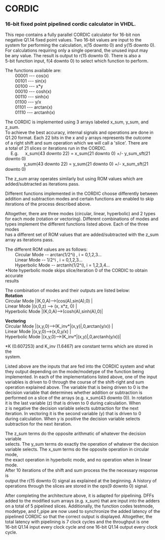 # CORDIC
### 16-bit fixed point pipelined cordic calculator in VHDL.

  This repo contains a fully parallel CORDIC calculator for 16-bit non  
  negative Q1.14 fixed point values. Two 16-bit values are input to the  
  system for performing the calculation, x(15 downto 0) and y(15 downto 0).   
  For calculations requiring only a single operand, the unused input may   
  be any value. The result is output to r(15 downto 0). There is also a  
  5-bit function input, f(4 downto 0) to select which function to perform.   
 
  The functions available are:  
  &emsp;&emsp;      00001 --- cos(x)  
  &emsp;&emsp;      00101 --- sin(x)   
  &emsp;&emsp;      00100 --- x*y   
  &emsp;&emsp;     00010 --- cosh(x)  
  &emsp;&emsp;      00110 --- sinh(x)  
  &emsp;&emsp;      01100 --- y/x   
  &emsp;&emsp;      01101 --- arctan(x)   
  &emsp;&emsp;      01110 --- arctanh(x)  
 
  The CORDIC is implemented using 3 arrays labeled x_sum, y_sum, and z_sum.  
  To achieve the best accuracy, internal signals and operations are done in   
  Q1.20 format. Each 22 bits in the x and y arrays represents the outcome  
  of a right shift and sum operation which we will call a 'slice'. There are  
  a total of 21 slices or iterations run in the CORDIC.  
  &emsp; E.g. &emsp; x_sum(43 downto 22) = x_sum(21 downto 0) +/- y_sum_sft(21 downto 0)  
  &emsp;&emsp;&emsp;&emsp; y_sum(43 downto 22) = y_sum(21 downto 0) +/- x_sum_sft(21 downto 0) 
  
  The z_sum array operates similarly but using ROM values which are   
  added/subtracted as iterations pass.  

  Different functions implemented in the CORDIC choose differently between  
  addition and subtraction modes and certain functions are enabled to skip  
  iterations of the process described above.  
 
  Altogether, there are three modes (circular, linear, hyperbolic) and 2 types  
  for each mode (rotation or vectoring). Different combinations of modes and  
  types implement the different functions listed above. Each of the three modes  
  has a different set of ROM values that are added/subtracted with the z_sum  
  array as iterations pass.  
 
  The different ROM values are as follows:   
  &emsp;&emsp; Circular Mode   -- arctan(1/2^i) , i = 0,1,2,3...  
  &emsp;&emsp; Linear Mode     -- 1/2^i         , i = 0,1,2,3...   
  &emsp;&emsp; Hyperbolic Mode -- arctanh(1/2^i), i = 1,2,3,4...  
  *Note hyperbolic mode skips slice/iteration 0 of the CORDIC to obtain accurate  
   results  

  The combination of modes and their outputs are listed below:  
  **Rotation**  
  Circular Mode   |(K,0,A)-->(cos(A),sin(A),0)  |  
  Linear Mode     |(x,0,z) --> (x, x*z, 0)      |   
  Hyperbolic Mode |(K,0,A)-->(cosh(A),sinh(A),0)|  

  **Vectoring**  
  Circular Mode   |(x,y,0)-->(K_inv*|(x,y)|,0,arctan(y/x)) |  
  Linear Mode     |(x,y,0)-->(x,0,y/x)                     |  
  Hyperbolic Mode |(x,y,0)-->(K_inv*|(x,y)|,0,arctanh(y/x))|   
  
  *K (0.607253) and K_inv (1.6467) are constant terms which are stored in the  
   system.  

  Listed above are the inputs that are fed into the CORDIC system and what   
  they output depending on the mode/modetype of the function being    
  implemented. In each of the implementations listed above, one of the input  
  variables is driven to 0 through the course of the shift-right and sum  
  operation explained above. The variable that is being driven to 0 is the  
  decision variable that determines whether addition or subtraction is  
  performed on a slice of the arrays (e.g. x_sum(43 downto 0)). In rotation  
  it is the last variable (z) that is driven to 0 during calculation. When  
  z is negative the decision variable selects subtraction for the next  
  iteration. In vectoring it is the second variable (y) that is driven to 0  
  during calculation. When y is positive the decision variable selects  
  subtraction for the next iteration.  
 
  The z_sum terms do the opposite arithmatic of whatever the decision variable  
  selects. The y_sum terms do exactly the operation of whatever the decision  
  variable selects. The x_sum terms do the opposite operation in circular mode,  
  the exact operation in hyperbolic mode, and no operation when in linear mode.  
  After 10 iterations of the shift and sum process the the necessary response is  
  output the r(15 downto 0) signal as explained at the beginning. A history of  
  operations through the slices are stored in the ops(9 downto 0) signal.   

  After completing the architecture above, it is adapted for pipelining. DFFs  
  added to the modified sum arrays (e.g. x_sum) that are input into the adders  
  on a total of 5 pipelined slices. Additionally, the function codes testmode,  
  modetype, and f_pipe are now used to synchronize the added latency of the  
  pipelined CORDIC so that the correct output is displayed. Altogether, the  
  total latency with pipelining is 7 clock cycles and the throughput is one  
  16-bit Q1.14 input every clock cycle and one 16-bit Q1.14 output every clock  
  cycle.  
